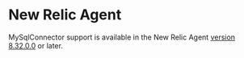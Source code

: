 # New Relic Agent

MySqlConnector support is available in the New Relic Agent [version 8.32.0.0](https://docs.newrelic.com/docs/release-notes/agent-release-notes/net-release-notes/net-agent-83200) or later.
